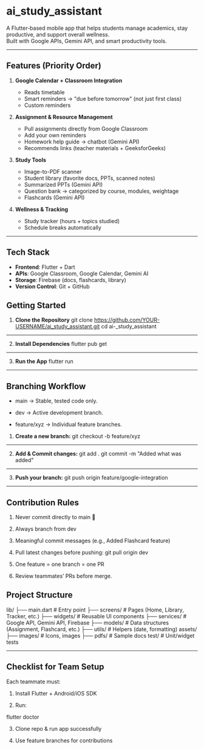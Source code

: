 # ai_study_assistant

A Flutter-based mobile app that helps students manage academics, stay productive, and support overall wellness.  
Built with Google APIs, Gemini API, and smart productivity tools.  

---

##  Features (Priority Order)
1. **Google Calendar + Classroom Integration**  
   - Reads timetable  
   - Smart reminders → "due before tomorrow" (not just first class)  
   - Custom reminders  

2. **Assignment & Resource Management**  
   - Pull assignments directly from Google Classroom  
   - Add your own reminders  
   - Homework help guide → chatbot (Gemini API)  
   - Recommends links (teacher materials + GeeksforGeeks)  

3. **Study Tools**  
   - Image-to-PDF scanner  
   - Student library (favorite docs, PPTs, scanned notes)  
   - Summarized PPTs (Gemini API)  
   - Question bank → categorized by course, modules, weightage  
   - Flashcards (Gemini API)  

4. **Wellness & Tracking**  
   - Study tracker (hours + topics studied)  
   - Schedule breaks automatically  

---

##  Tech Stack
- **Frontend**: Flutter + Dart  
- **APIs**: Google Classroom, Google Calendar, Gemini AI  
- **Storage**: Firebase (docs, flashcards, library)  
- **Version Control**: Git + GitHub  


##  Getting Started
1. **Clone the Repository**
git clone https://github.com/YOUR-USERNAME/ai_study_assistant.git
cd ai-_study_assistant 
---

2. **Install Dependencies**
flutter pub get
---

3. **Run the App**
flutter run
---

## Branching Workflow
- main → Stable, tested code only.

- dev → Active development branch.

- feature/xyz → Individual feature branches.

1. **Create a new branch:**
git checkout -b feature/xyz
---

2. **Add & Commit changes:**
git add .
git commit -m "Added what was added"
---

3. **Push your branch:**
git push origin feature/google-integration
---

## Contribution Rules
1. Never commit directly to main 🚫

2. Always branch from dev

3. Meaningful commit messages (e.g., Added Flashcard feature)

4. Pull latest changes before pushing:
git pull origin dev

5. One feature = one branch = one PR

6. Review teammates’ PRs before merge.

## Project Structure
lib/
├── main.dart              # Entry point
├── screens/               # Pages (Home, Library, Tracker, etc.)
├── widgets/               # Reusable UI components
├── services/              # Google API, Gemini API, Firebase
├── models/                # Data structures (Assignment, Flashcard, etc.)
├── utils/                 # Helpers (date, formatting)
assets/
├── images/                # Icons, images
├── pdfs/                  # Sample docs
test/                      # Unit/widget tests

---

## Checklist for Team Setup
Each teammate must:

1. Install Flutter + Android/iOS SDK

2. Run:

flutter doctor


3. Clone repo & run app successfully

4. Use feature branches for contributions